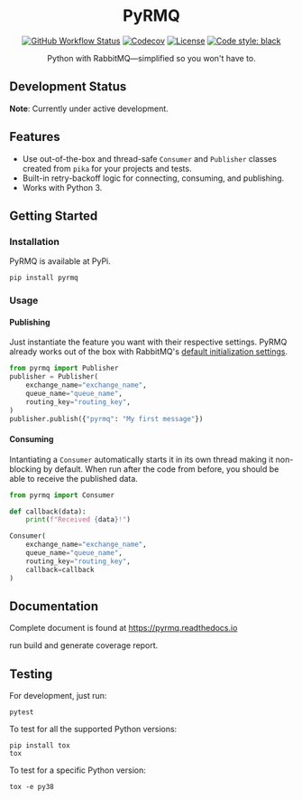 <!--suppress HtmlDeprecatedAttribute -->
<div align="center">
  <h1>PyRMQ</h1>
  <a href="https://github.com/altusgerona/pyrmq/actions"><img alt="GitHub Workflow Status" src="https://img.shields.io/github/workflow/status/altusgerona/pyrmq/Test%20across%20Python%20versions?style=for-the-badge"></a>
  <a href="https://codecov.io/gh/altusgerona/pyrmq"><img alt="Codecov" src="https://img.shields.io/codecov/c/github/altusgerona/pyrmq/master.svg?style=for-the-badge"></a>
  <a href="https://mit-license.org" target="_blank"><img src="https://img.shields.io/badge/license-MIT-blue.svg?longCache=true&style=for-the-badge" alt="License"></a> 
  <a href="https://github.com/psf/black"><img alt="Code style: black" src="https://img.shields.io/badge/code%20style-black-000000.svg?longCache=true&style=for-the-badge"></a>
  <p>Python with RabbitMQ—simplified so you won't have to.</p>
</div>


## Development Status
**Note**: Currently under active development.
## Features
- Use out-of-the-box and thread-safe `Consumer` and `Publisher` classes created from `pika` for your projects and tests.
- Built-in retry-backoff logic for connecting, consuming, and publishing. 
- Works with Python 3.

## Getting Started
### Installation
PyRMQ is available at PyPi.
```shell script
pip install pyrmq
```
### Usage
#### Publishing
Just instantiate the feature you want with their respective settings.
PyRMQ already works out of the box with RabbitMQ's [default initialization settings](https://hub.docker.com/_/rabbitmq).
```python
from pyrmq import Publisher
publisher = Publisher(
    exchange_name="exchange_name",
    queue_name="queue_name",
    routing_key="routing_key",
)
publisher.publish({"pyrmq": "My first message"})
```
#### Consuming
Intantiating a `Consumer` automatically starts it in its own thread making it
non-blocking by default. When run after the code from before, you should be
able to receive the published data.
```python
from pyrmq import Consumer

def callback(data):
    print(f"Received {data}!")

Consumer(
    exchange_name="exchange_name",
    queue_name="queue_name",
    routing_key="routing_key",
    callback=callback
)
```

## Documentation
Complete document is found at https://pyrmq.readthedocs.io

 run build and generate coverage report.


## Testing
For development, just run:
```shell script
pytest
```
To test for all the supported Python versions:
```shell script
pip install tox
tox
```
To test for a specific Python version:
```shell script
tox -e py38
```

